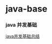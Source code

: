 # java-base
### java 并发基础
 [java并发基础总结](http://mm.edrawsoft.cn/map.html?obj=qqFCC81004664773D497B27376325CCB67/Personal/java%E9%AB%98%E5%B9%B6%E5%8F%91/java%E5%A4%9A%E7%BA%BF%E7%A8%8B%E5%9F%BA%E7%A1%80.emmx)